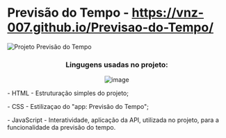 <div>

# Previsão do Tempo - https://vnz-007.github.io/Previsao-do-Tempo/

</div>

<div>
  
   ![Projeto Previsão do Tempo](https://github.com/user-attachments/assets/3cdb2c66-0e1c-439b-9e23-00dfa54b0045)

</div>

<div align=center>

  ### Lingugens usadas no projeto:</p>
 
   ![image](https://github.com/user-attachments/assets/79c93709-505a-4877-a458-784db2f2b2d8)
  
</div>

<div align=center>
   <p align=start> - HTML - Estruturação simples do projeto;</p>
   <p align=start> - CSS - Estilizaçao do "app: Previsão do Tempo";</p>
   <p align=start> - JavaScript - Interatividade, aplicação da API, utilizada no projeto, para a funcionalidade da previsão do tempo.</p>
</div>
